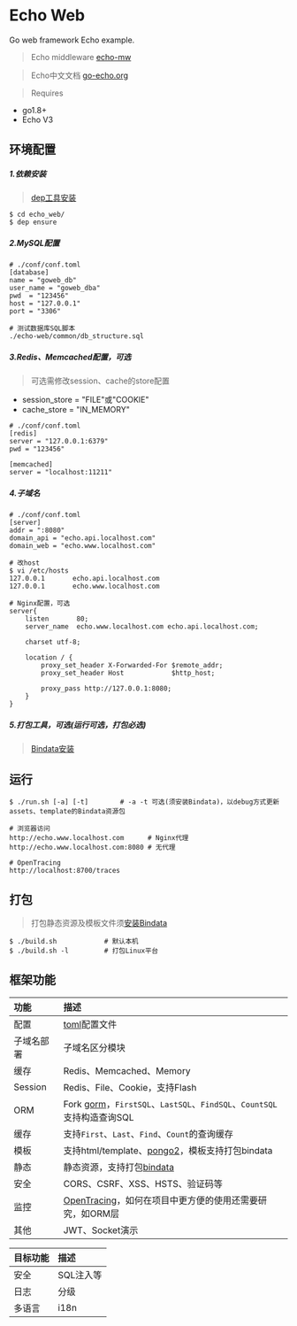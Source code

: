 # Echo Web
Go web framework Echo example. 
> Echo middleware [echo-mw](https://github.com/hobo-go/echo-mw)

> Echo中文文档 [go-echo.org](http://go-echo.org/)

> Requires
- go1.8+
- Echo V3

## 环境配置

##### 1.依赖安装
> [dep工具安装](https://github.com/golang/dep#usage)
```shell
$ cd echo_web/
$ dep ensure
```

##### 2.MySQL配置
```shell
# ./conf/conf.toml
[database]
name = "goweb_db"
user_name = "goweb_dba"
pwd  = "123456"
host = "127.0.0.1"
port = "3306"

# 测试数据库SQL脚本
./echo-web/common/db_structure.sql
```

##### 3.Redis、Memcached配置，可选

> 可选需修改session、cache的store配置
- session_store = "FILE"或"COOKIE"
- cache_store = "IN_MEMORY"


```shell
# ./conf/conf.toml
[redis]
server = "127.0.0.1:6379"
pwd = "123456"

[memcached]
server = "localhost:11211"
```

##### 4.子域名
```shell
# ./conf/conf.toml
[server]
addr = ":8080"
domain_api = "echo.api.localhost.com"
domain_web = "echo.www.localhost.com"

# 改host
$ vi /etc/hosts
127.0.0.1       echo.api.localhost.com
127.0.0.1       echo.www.localhost.com

# Nginx配置，可选
server{
    listen       80;
    server_name  echo.www.localhost.com echo.api.localhost.com;

    charset utf-8;

    location / {
        proxy_set_header X-Forwarded-For $remote_addr;
        proxy_set_header Host            $http_host;

        proxy_pass http://127.0.0.1:8080;
    }
}
```

##### 5.打包工具，可选(运行可选，打包必选)
> [Bindata安装](https://github.com/jteeuwen/go-bindata#installation)

## 运行
```shell
$ ./run.sh [-a] [-t]        # -a -t 可选(须安装Bindata)，以debug方式更新assets、template的Bindata资源包

# 浏览器访问
http://echo.www.localhost.com      # Nginx代理
http://echo.www.localhost.com:8080 # 无代理

# OpenTracing
http://localhost:8700/traces
```

## 打包
> 打包静态资源及模板文件须[安装Bindata](https://github.com/jteeuwen/go-bindata#installation)

```shell
$ ./build.sh 		    # 默认本机
$ ./build.sh -l		    # 打包Linux平台
```

## 框架功能

功能 | 描述
:--- | :---
配置 | [toml](http://github.com/BurntSushi/toml)配置文件
子域名部署 | 子域名区分模块
缓存 | Redis、Memcached、Memory
Session | Redis、File、Cookie，支持Flash
ORM | Fork [gorm](http://github.com/jinzhu/gorm)，`FirstSQL`、`LastSQL`、`FindSQL`、`CountSQL`支持构造查询SQL
缓存 | 支持`First`、`Last`、`Find`、`Count`的查询缓存
模板 | 支持html/template、[pongo2](http://github.com/flosch/pongo2)，模板支持打包bindata
静态 | 静态资源，支持打包[bindata](https://github.com/jteeuwen/go-bindata#installation)
安全 | CORS、CSRF、XSS、HSTS、验证码等
监控 | [OpenTracing](http://opentracing.io/)，如何在项目中更方便的使用还需要研究，如ORM层
其他 | JWT、Socket演示

目标功能 | 描述
:--- | :---
安全 | SQL注入等
日志 | 分级
多语言 | i18n